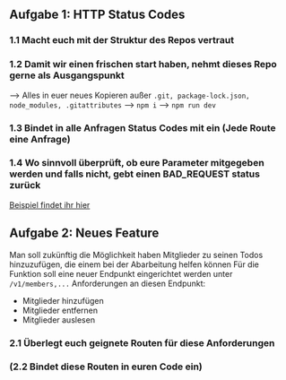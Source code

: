 ## Aufgabe 1: HTTP Status Codes

### 1.1 Macht euch mit der Struktur des Repos vertraut

### 1.2 Damit wir einen frischen start haben, nehmt dieses Repo gerne als Ausgangspunkt

--> Alles in euer neues Kopieren außer `.git, package-lock.json, node_modules, .gitattributes`
--> `npm i`
--> `npm run dev`

### 1.3 Bindet in alle Anfragen Status Codes mit ein (Jede Route eine Anfrage)

### 1.4 Wo sinnvoll überprüft, ob eure Parameter mitgegeben werden und falls nicht, gebt einen BAD_REQUEST status zurück

[Beispiel findet ihr hier](https://github.com/tomtechstarter/express-template/blob/311cbf4b75c4a3a692869e1eb6e24a1000ebdf45/src/routes/user/index.js#L27)

## Aufgabe 2: Neues Feature

Man soll zukünftig die Möglichkeit haben Mitglieder zu seinen Todos hinzuzufügen, die einem bei der Abarbeitung helfen können
Für die Funktion soll eine neuer Endpunkt eingerichtet werden unter `/v1/members,...`
Anforderungen an diesen Endpunkt:

- Mitglieder hinzufügen
- Mitglieder entfernen
- Mitglieder auslesen

### 2.1 Überlegt euch geignete Routen für diese Anforderungen

### (2.2 Bindet diese Routen in euren Code ein)
